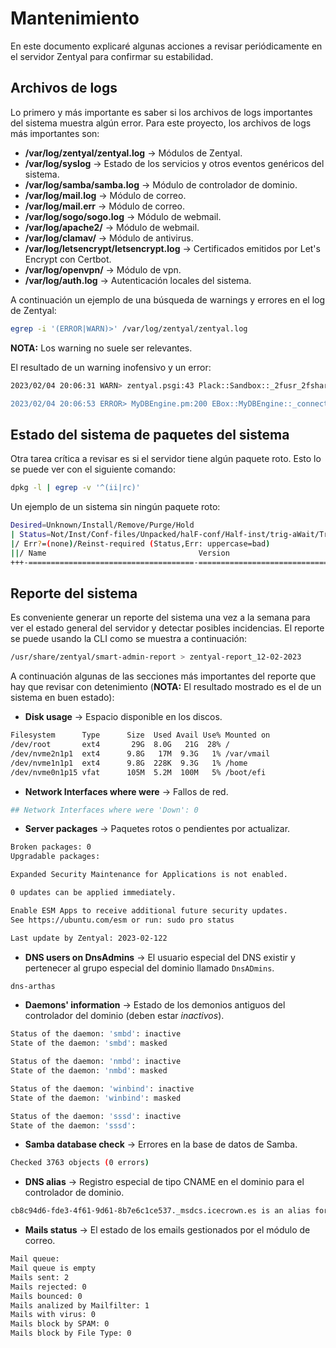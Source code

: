 # Mantenimiento

En este documento explicaré algunas acciones a revisar periódicamente en el servidor Zentyal para confirmar su estabilidad.

## Archivos de logs

Lo primero y más importante es saber si los archivos de logs importantes del sistema muestra algún error. Para este proyecto, los archivos de logs más importantes son:

* **/var/log/zentyal/zentyal.log** -> Módulos de Zentyal.
* **/var/log/syslog** -> Estado de los servicios y otros eventos genéricos del sistema.
* **/var/log/samba/samba.log** -> Módulo de controlador de dominio.
* **/var/log/mail.log** -> Módulo de correo.
* **/var/log/mail.err** -> Módulo de correo.
* **/var/log/sogo/sogo.log** -> Módulo de webmail.
* **/var/log/apache2/** -> Módulo de webmail.
* **/var/log/clamav/** -> Módulo de antivirus.
* **/var/log/letsencrypt/letsencrypt.log** -> Certificados emitidos por Let's Encrypt con Certbot.
* **/var/log/openvpn/** -> Módulo de vpn.
* **/var/log/auth.log** -> Autenticación locales del sistema.

A continuación un ejemplo de una búsqueda de warnings y errores en el log de Zentyal:

```sh
egrep -i '(ERROR|WARN)>' /var/log/zentyal/zentyal.log
```

**NOTA:** Los warning no suele ser relevantes.

El resultado de un warning inofensivo y un error:

```sh
2023/02/04 20:06:31 WARN> zentyal.psgi:43 Plack::Sandbox::_2fusr_2fshare_2fzentyal_2fpsgi_2fzentyal_2epsgi::__ANON__ - Argument "Icecrown-RC-" isn't numeric in numeric eq (==) at /usr/share/perl5/EBox/OpenVPN/Model/ServerConfiguration.pm line 572.

2023/02/04 20:06:53 ERROR> MyDBEngine.pm:200 EBox::MyDBEngine::_connect - Connection DB Error: Can't connect to local MySQL server through socket '/var/run/mysqld/mysqld.sock' (13)
```

## Estado del sistema de paquetes del sistema

Otra tarea crítica a revisar es si el servidor tiene algún paquete roto. Esto lo se puede ver con el siguiente comando:

```sh
dpkg -l | egrep -v '^(ii|rc)'
```

Un ejemplo de un sistema sin ningún paquete roto:

```sh
Desired=Unknown/Install/Remove/Purge/Hold
| Status=Not/Inst/Conf-files/Unpacked/halF-conf/Half-inst/trig-aWait/Trig-pend
|/ Err?=(none)/Reinst-required (Status,Err: uppercase=bad)
||/ Name                                  Version                           Architecture Description
+++-=====================================-=================================-============-===============================================================================
```

## Reporte del sistema

Es conveniente generar un reporte del sistema una vez a la semana para ver el estado general del servidor y detectar posibles incidencias. El reporte se puede usando la CLI como se muestra a continuación:

```sh
/usr/share/zentyal/smart-admin-report > zentyal-report_12-02-2023
```

A continuación algunas de las secciones más importantes del reporte que hay que revisar con detenimiento (**NOTA:** El resultado mostrado es el de un sistema en buen estado):

* **Disk usage** -> Espacio disponible en los discos.

```sh
Filesystem      Type      Size  Used Avail Use% Mounted on
/dev/root       ext4       29G  8.0G   21G  28% /
/dev/nvme2n1p1  ext4      9.8G   17M  9.3G   1% /var/vmail
/dev/nvme1n1p1  ext4      9.8G  228K  9.3G   1% /home
/dev/nvme0n1p15 vfat      105M  5.2M  100M   5% /boot/efi
```

* **Network Interfaces where were** -> Fallos de red.

```sh
## Network Interfaces where were 'Down': 0
```

* **Server packages** -> Paquetes rotos o pendientes por actualizar.

```sh
Broken packages: 0
Upgradable packages:

Expanded Security Maintenance for Applications is not enabled.

0 updates can be applied immediately.

Enable ESM Apps to receive additional future security updates.
See https://ubuntu.com/esm or run: sudo pro status

Last update by Zentyal: 2023-02-122
```

* **DNS users on DnsAdmins** -> El usuario especial del DNS existir y pertenecer al grupo especial del dominio llamado `DnsADmins`.

```sh
dns-arthas
```

* **Daemons' information** -> Estado de los demonios antiguos del controlador del dominio (deben estar *inactivos*).

```sh
Status of the daemon: 'smbd': inactive
State of the daemon: 'smbd': masked

Status of the daemon: 'nmbd': inactive
State of the daemon: 'nmbd': masked

Status of the daemon: 'winbind': inactive
State of the daemon: 'winbind': masked

Status of the daemon: 'sssd': inactive
State of the daemon: 'sssd':
```

* **Samba database check** -> Errores en la base de datos de Samba.

```sh
Checked 3763 objects (0 errors)
```

* **DNS alias** -> Registro especial de tipo CNAME en el dominio para el controlador de dominio.

```sh
cb8c94d6-fde3-4f61-9d61-8b7e6c1ce537._msdcs.icecrown.es is an alias for arthas.icecrown.es.
```

* **Mails status** -> El estado de los emails gestionados por el módulo de correo.

```sh
Mail queue:
Mail queue is empty
Mails sent: 2
Mails rejected: 0
Mails bounced: 0
Mails analized by Mailfilter: 1
Mails with virus: 0
Mails block by SPAM: 0
Mails block by File Type: 0
```

